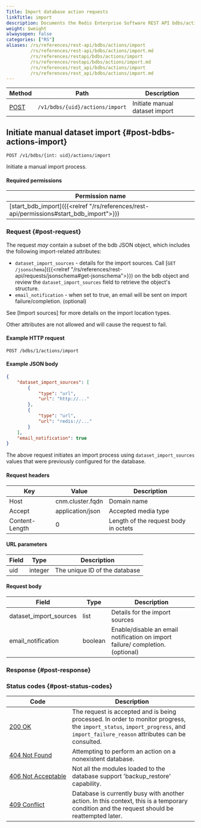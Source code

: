 ```yaml
---
Title: Import database action requests
linkTitle: import
description: Documents the Redis Enterprise Software REST API bdbs/actions/import requests.
weight: $weight
alwaysopen: false
categories: ["RS"]
aliases: /rs/references/rest-api/bdbs/actions/import
         /rs/references/rest-api/bdbs/actions/import.md
         /rs/references/restapi/bdbs/actions/import
         /rs/references/restapi/bdbs/actions/import.md
         /rs/references/rest_api/bdbs/actions/import
         /rs/references/rest_api/bdbs/actions/import.md
---
```


| Method | Path | Description |
|--------|------|-------------|
| [POST](#post-bdbs-actions-import) | `/v1/bdbs/{uid}/actions/import` | Initiate manual dataset import |

## Initiate manual dataset import {#post-bdbs-actions-import}

	POST /v1/bdbs/{int: uid}/actions/import

Initiate a manual import process.

#### Required permissions

| Permission name |
|-----------------|
| [start_bdb_import]({{<relref "/rs/references/rest-api/permissions#start_bdb_import">}}) |

### Request {#post-request} 

The request _may_ contain a subset of the bdb JSON object, which includes the following import-related attributes: 

- `dataset_import_sources` - details for the import sources. Call [`GET /jsonschema`]({{<relref "/rs/references/rest-api/requests/jsonschema#get-jsonschema">}}) on the bdb object and review the `dataset_import_sources` field to retrieve the object's structure. 
- `email_notification` - when set to true, an email will be sent on import failure/completion. (optional)

See [Import sources] for more details on the import location types.

Other attributes are not allowed and will cause the request to fail.

#### Example HTTP request

	POST /bdbs/1/actions/import 

#### Example JSON body

```json
{
    "dataset_import_sources": [
        {
            "type": "url",
            "url": "http://..."
        },
        {
            "type": "url",
            "url": "redis://..."
        }
    ],
    "email_notification": true
}
```

The above request initiates an import process using `dataset_import_sources` values that were previously configured for the database.

#### Request headers

| Key | Value | Description |
|-----|-------|-------------|
| Host | cnm.cluster.fqdn | Domain name |
| Accept | application/json | Accepted media type |
| Content-Length | 0 | Length of the request body in octets |

#### URL parameters

| Field | Type | Description |
|-------|------|-------------|
| uid | integer | The unique ID of the database |

#### Request body

| Field | Type | Description |
|-------|------|-------------|
| dataset_import_sources | list | Details for the import sources |
| email_notification | boolean | Enable/disable an email notification on import failure/ completion. (optional) |

### Response {#post-response} 


### Status codes {#post-status-codes} 

| Code | Description |
|------|-------------|
| [200 OK](http://www.w3.org/Protocols/rfc2616/rfc2616-sec10.html#sec10.2.1) | The request is accepted and is being processed. In order to monitor progress, the `import_status`, `import_progress`, and `import_failure_reason` attributes can be consulted. |
| [404 Not Found](http://www.w3.org/Protocols/rfc2616/rfc2616-sec10.html#sec10.4.5) | Attempting to perform an action on a nonexistent database. |
| [406&nbsp;Not&nbsp;Acceptable](http://www.w3.org/Protocols/rfc2616/rfc2616-sec10.html#sec10.4.7) | Not all the modules loaded to the database support 'backup_restore' capability. |
| [409 Conflict](http://www.w3.org/Protocols/rfc2616/rfc2616-sec10.html#sec10.4.10) | Database is currently busy with another action. In this context, this is a temporary condition and the request should be reattempted later. |
